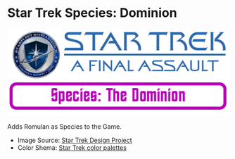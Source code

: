 # Star Trek Species: Dominion
![Logo](https://github.com/ST-AFA/Species-Dominion/blob/main/.images/ST-AFA-Banner.png)

Adds Romulan as Species to the Game.

- Image Source: [Star Trek Design Project](https://www.startrekdesignproject.com/symbols/the-dominion)
- Color Shema: [Star Trek color palettes](https://leonawicz.github.io/trekcolors/reference/trek_pal.html)
